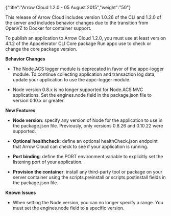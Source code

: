 {"title":"Arrow Cloud 1.2.0 - 05 August 2015","weight":"50"} 

This release of Arrow Cloud includes version 1.0.26 of the CLI and 1.2.0 of the server and includes behavior changes due to the transition from OpenVZ to Docker for container support.

To publish an application to Arrow Cloud 1.2.0, you must use at least version 4.1.2 of the Appcelerator CLI Core package Run appc use to check or change the core package version.

**Behavior Changes**

*   The Node.ACS logger module is deprecated in favor of the appc-logger module. To continue collecting application and transaction log data, update your application to use the appc-logger module.
    
*   Node version 0.8.x is no longer supported for Node.ACS MVC applications. Set the engines.node field in the package.json file to version 0.10.x or greater.
    

**New Features**

*   **Node version**: specify any version of Node for the application to use in the package.json file. Previously, only versions 0.8.26 and 0.10.22 were supported.
    
*   **Optional healthcheck**: define an optional healthCheck.json endpoint that Arrow Cloud can check to see if your application is running.
    
*   **Port binding**: define the PORT environment variable to explicitly set the listening port of your application.
    
*   **Provision the container**: install any third-party tool or package on your server container using the scripts.preinstall or scripts.postinstall fields in the package.json file.
    

**Known Issues**

*   When setting the Node version, you can no longer specify a range. You must set the engines.node field to a specific version.